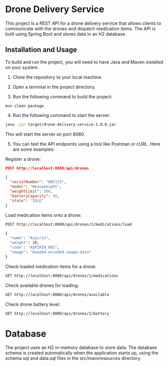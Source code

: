# Drone Delivery Service

This project is a REST API for a drone delivery service that allows clients to communicate with the drones and dispatch medication items. The API is built using Spring Boot and stores data in an H2 database.

## Installation and Usage
To build and run the project, you will need to have Java and Maven installed on your system.

1. Clone the repository to your local machine.

2. Open a terminal in the project directory.

3. Run the following command to build the project:

``` Shell
mvn clean package
```
4. Run the following command to start the server:

``` Bash
java -jar target/drone-delivery-service-1.0.0.jar
```
This will start the server on port 8080.

5. You can test the API endpoints using a tool like Postman or cURL. Here are some examples:

Register a drone:

``` JSON
POST http://localhost:8080/api/drones

{
  "serialNumber": "ABC123",
  "model": "Heavyweight",
  "weightLimit": 500,
  "batteryCapacity": 90,
  "state": "IDLE"
}
```
Load medication items onto a drone:

``` Bash
POST http://localhost:8080/api/drones/1/medications/load

{
  "name": "Aspirin",
  "weight": 10,
  "code": "ASPIRIN_001",
  "image": "base64-encoded-image-data"
}
```

Check loaded medication items for a drone:

``` Bash
GET http://localhost:8080/api/drones/1/medications
```
Check available drones for loading:

``` Bash
GET http://localhost:8080/api/drones/available
```
Check drone battery level:

``` Bash
GET http://localhost:8080/api/drones/1/battery
````
# Database
The project uses an H2 in-memory database to store data. The database schema is created automatically when the application starts up, using the schema.sql and data.sql files in the src/main/resources directory.
